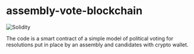 # assembly-vote-blockchain

![Solidity](https://img.shields.io/badge/Language-Solidity-lightgrey)

The code is a smart contract of a simple model of political voting for resolutions put in place by an assembly and candidates with crypto wallet.
